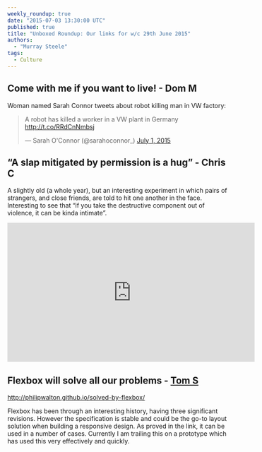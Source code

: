 ```yaml
---
weekly_roundup: true
date: "2015-07-03 13:30:00 UTC"
published: true
title: "Unboxed Roundup: Our links for w/c 29th June 2015"
authors:
  - "Murray Steele"
tags:
  - Culture
---
```


## Come with me if you want to live! - Dom M

Woman named Sarah Connor tweets about robot killing man in VW factory:

<blockquote class="twitter-tweet" data-cards="hidden" lang="en"><p lang="en" dir="ltr">A robot has killed a worker in a VW plant in Germany <a href="http://t.co/RRdCnNmbsj">http://t.co/RRdCnNmbsj</a></p>&mdash; Sarah O&#39;Connor (@sarahoconnor_) <a href="https://twitter.com/sarahoconnor_/status/616282747200479232">July 1, 2015</a></blockquote>
<script async src="//platform.twitter.com/widgets.js" charset="utf-8"></script>

## “A slap mitigated by permission is a hug” - Chris C

A slightly old (a whole year), but an interesting experiment in which pairs of strangers, and close friends, are told to hit one another in the face. Interesting to see that “if you take the destructive component out of violence, it can be kinda intimate”.

<iframe width="560" height="315" src="https://www.youtube.com/embed/9sObr3dwdeE" frameborder="0" allowfullscreen></iframe>

## Flexbox will solve all our problems - [Tom S](/people#tom-sabin)

http://philipwalton.github.io/solved-by-flexbox/

Flexbox has been through an interesting history, having three significant revisions. However the specification is stable and could be the go-to layout solution when building a responsive design. As proved in the link, it can be used in a number of cases. Currently I am trailing this on a prototype which has used this very effectively and quickly.

